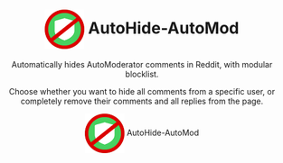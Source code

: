 <h1 align="center">
  <img align="center" width="70" height="70" src="https://github.com/whosteenie/AutoHide-AutoMod/blob/master/img/autohide128.png?raw=true"> AutoHide-AutoMod
</h1>

Automatically hides AutoModerator comments in Reddit, with modular blocklist.

Choose whether you want to hide all comments from a specific user, or completely remove their comments and all replies from the page.

<body align="center">
  <img align="center" width="70" height="70" src="https://github.com/whosteenie/AutoHide-AutoMod/blob/master/img/autohide128.png?raw=true"> AutoHide-AutoMod
</body>
